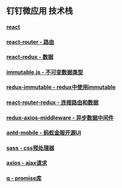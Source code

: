 ## 钉钉微应用 技术栈

#### [react](https://www.baidu.com/s?wd=react)

#### [react-router - 路由](https://www.baidu.com/s?wd=react-router)

#### [react-redux - 数据](https://www.baidu.com/s?wd=react-redux)

#### [immutable.js - 不可变数据类型](http://facebook.github.io/immutable-js/docs/#/)

#### [redux-immutable - redux中使用immutable](https://github.com/gajus/redux-immutable)

#### [react-router-redux - 连接路由和数据](https://www.baidu.com/s?wd=react-router-redux)

#### [redux-axios-middleware - 异步数据中间件](https://github.com/svrcekmichal/redux-axios-middleware)

#### [antd-mobile - 蚂蚁金服开源UI](https://mobile.ant.design/docs/react/introduce)

#### [sass - css预处理器](https://www.baidu.com/s?wd=sass)

#### [axios - ajax请求](https://www.baidu.com/s?wd=axios)

#### [q - promise库](https://www.baidu.com/s?wd=react-router)